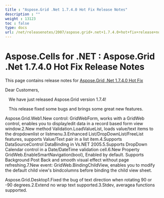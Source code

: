 ```yaml
---
title : "Aspose.Grid .Net 1.7.4.0 Hot Fix Release Notes" 
description : "" 
weight : 13123 
toc : false
type: docs
url: /net/releasenotes/2007/aspose.grid+.net+1.7.4.0+hot+fix+release+notes/
---
```


# Aspose.Cells for .NET : Aspose.Grid .Net 1.7.4.0 Hot Fix Release Notes


This page contains release notes for [Aspose.Grid .Net 1.7.4.0 Hot Fix](http://www.aspose.com/downloads/cells/net/new-releases/aspose.grid-.net-1.7.4.0-hot-fix/)

Dear Customers,

   We have just released Aspose.Grid version 1.7.4!

   This release fixed some bugs and brings some great new features.

Aspose.Grid.Web1.New control: GridWebForm, works with a GridWeb control, enables you to display/edit data in a record based form view window.2.New method Validation.LoadValueList, loads value/text items to the dropdownlist or listmenu.3.Enhanced List/DropDownList/FreeList features, supports Value/Text pair in a list item.4.Supports DataSourceControl DataBinding in Vs.NET 2005.5.Supports DropDown Calendar control in a Date/DateTime validation cell.6.New Property GridWeb.EnableSmartNavigation(bool), Enabled by default. Supports Background Post Back and smooth visual effect without page refreshing.7.New event: GridWeb.BindingChildView, enables you to modify the default child view's bindcolumns before binding the child view sheet.

Aspose.Grid.Desktop1.Fixed the bug of text direction when rotating 90 or -90 degrees.2.Extend no wrap text supported.3.Stdev, averagea functions supported.


